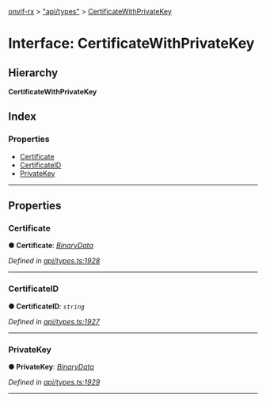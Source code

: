 [onvif-rx](../README.md) > ["api/types"](../modules/_api_types_.md) > [CertificateWithPrivateKey](../interfaces/_api_types_.certificatewithprivatekey.md)

# Interface: CertificateWithPrivateKey

## Hierarchy

**CertificateWithPrivateKey**

## Index

### Properties

* [Certificate](_api_types_.certificatewithprivatekey.md#certificate)
* [CertificateID](_api_types_.certificatewithprivatekey.md#certificateid)
* [PrivateKey](_api_types_.certificatewithprivatekey.md#privatekey)

---

## Properties

<a id="certificate"></a>

###  Certificate

**● Certificate**: *[BinaryData](_api_types_.binarydata.md)*

*Defined in [api/types.ts:1928](https://github.com/patrickmichalina/onvif-rx/blob/1596479/src/api/types.ts#L1928)*

___
<a id="certificateid"></a>

###  CertificateID

**● CertificateID**: *`string`*

*Defined in [api/types.ts:1927](https://github.com/patrickmichalina/onvif-rx/blob/1596479/src/api/types.ts#L1927)*

___
<a id="privatekey"></a>

###  PrivateKey

**● PrivateKey**: *[BinaryData](_api_types_.binarydata.md)*

*Defined in [api/types.ts:1929](https://github.com/patrickmichalina/onvif-rx/blob/1596479/src/api/types.ts#L1929)*

___

